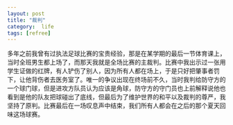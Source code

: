 ```yaml
---
layout: post
title: "裁判"
category:  life
tags: [refree]
---
```



多年之前我曾有过执法足球比赛的宝贵经验，那是在某学期的最后一节体育课上，当时全班男生都上场了，而那天我就是全场比赛的主裁判。比赛中我出示过一张用学生证做的红牌，有人铲伤了别人，因为所有人都在场上，于是只好把肇事者罚下，让他背伤者去医务室了。唯一的争议出现在终场前不久，当时我判给防守方的一个球门球，但是进攻方队员认为应该是角球，防守方的守门员也上前解释说他也看到是他的队友把球碰出了底线，但最后为了维护世界的和平以及裁判的尊严，我坚持了原判。比赛最后在一场叹息声中结束，我们所有人都会在之后的那个夏天回味这场球赛。
